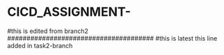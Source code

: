 # CICD_ASSIGNMENT-
#this is edited from branch2
######################################
#this is latest this line added in task2-branch 
